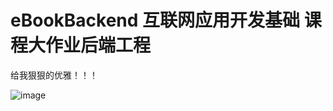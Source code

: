 # eBookBackend 互联网应用开发基础 课程大作业后端工程

给我狠狠的优雅！！！

![image](https://user-images.githubusercontent.com/84625273/177540340-a1f5f67f-1f17-40c0-9e8f-cd4f7e8952a6.png)


```

```
